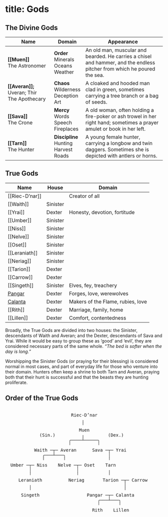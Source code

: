 title: Gods
=====
## The Divine Gods
| Name                                                | Domain                                        | Appearance
| ---                                                 | ---                                           | ---
| **[[Muen]]**<br>The&nbsp;Astronomer                 | **Order**<br>Minerals<br>Oceans<br>Weather    | An old man, muscular and bearded. He carries a chisel and hammer, and the endless pitcher from which he poured the sea.
| **[[Averan]];** Uveran; Thir<br>The&nbsp;Apothecary | **Chaos**<br>Wilderness<br>Deception<br>Art   | A cloaked and hooded man clad in green, sometimes carrying a tree branch or a bag of seeds.
| **[[Sava]]**<br>The&nbsp;Crone                      | **Mercy**<br>Words<br>Speech<br>Fireplaces    | A old woman, often holding a fire-poker or ash trowel in her right hand; sometimes a prayer amulet or book in her left.
| **[[Tarn]]**<br>The&nbsp;Hunter                     | **Discipline**<br>Hunting<br>Harvest<br>Roads | A young female hunter, carrying a longbow and twin daggers. Sometimes she is depicted with antlers or horns.

## True Gods
| Name           | House  | Domain
| ---            | ---    | ---
| [[Riec-D’nar]] |        | Creator of all
| [[Waith]]      | Sinister
| [[Yrai]]       | Dexter   | Honesty, devotion, fortitude
| [[Umber]]      | Sinister
| [[Niss]]       | Sinister
| [[Nelve]]      | Sinister
| [[Oset]]       | Sinister
| [[Leraniath]]  | Sinister
| [[Neriag]]     | Sinister
| [[Tarion]]     | Dexter
| [[Carrow]]     | Dexter
| [[Singeth]]    | Sinister | Elves, fey, treachery
| [Pangar](./pangar-and-calanta.html)  | Dexter   | Forges, love, werewolves
| [Calanta](./pangar-and-calanta.html) | Dexter   | Makers of the Flame, rubies, love
| [[Rith]]       | Dexter   | Marriage, family, home
| [[Lillen]]     | Dexter   | Comfort, contentedness

Broadly, the True Gods are divided into two houses: the Sinister, descendants of Waith and Averan; and the Dexter, descendants of Sava and Yrai. While it would be easy to group these as ‘good’ and ‘evil’, they are considered necessary parts of the same whole. _“The bed is softer when the day is long.”_

Worshipping the Sinister Gods (or praying for their blessing) is considered normal in most cases, and part of everyday life for those who venture into their domain. Hunters often keep a shrine to both Tarn and Averan, praying both that their hunt is successful and that the beasts they are hunting proliferate.

## Order of the True Gods
<pre>

                         Riec-D’nar
                             ╷
                             ╵
                            Muen
             (Sin.)          ╷         (Dex.)
                        ╭────┴─────╮
                        ╵          ╵
           Waith ─┬─ Averan      Sava ─┬─ Yrai
              ╭───┴───╮                │
              ╵       ╵                ╵
  Umber ─┬─ Niss    Nelve ─┬─ Oset    Tarn
         │                 │           ╷
         ╵                 ╵           ╵
     Leraniath          Neriag       Tarion ─┬─ Carrow
         ╷                                   │
         ╵                                   ╵
      Singeth                  Pangar ─┬─ Calanta
                                   ╭───┴───╮
                                   ╵       ╵
                                 Rith    Lillen

</pre>